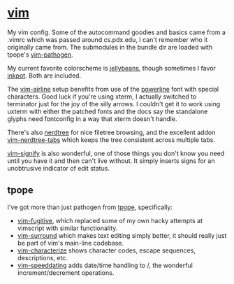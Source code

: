 # [vim](http://vim.org)
My vim config. Some of the autocommand goodies and basics came from a .vimrc which was passed around cs.pdx.edu, I
can't remember who it originally came from. The submodules in the bundle dir are loaded with tpope's [vim-pathogen](https://github.com/tpope/vim-pathogen).

My current favorite colorscheme is [jellybeans](https://github.com/nanotech/jellybeans.vim), though sometimes I favor [inkpot](https://github.com/ciaranm/inkpot). Both are included.

The [vim-airline](https://github.com/bling/vim-airline) setup benefits from use of the [powerline](https://github.com/Lokaltog/powerline) font with special characters. Good luck if you're using xterm, I actually switched to terminator just for the joy of the silly arrows. I couldn't get it to work using uxterm with either the patched fonts and the docs say the standalone glyphs need fontconfig in a way that xterm doesn't handle.

There's also [nerdtree](https://github.com/scrooloose/nerdtree) for nice filetree browsing, and the excellent addon [vim-nerdtree-tabs](https://github.com/jistr/vim-nerdtree-tabs) which keeps the tree consistent across multiple tabs.

[vim-signify](https://github.com/mhinz/vim-signify) is also wonderful, one of those things you don't know you need until you have it and then can't live without. It simply inserts signs for an unobtrusive indicator of edit status.

## tpope
I've got more than just pathogen from [tpope](https://github.com/tpope), specifically:
* [vim-fugitive](https://github.com/tpope/vim-fugitive), which replaced some of my own hacky attempts at vimscript with similar functionality.
* [vim-surround](https://github.com/tpope/vim-surround) which makes text editing simply better, it should really just be part of vim's main-line codebase.
* [vim-characterize](https://github.com/tpope/vim-characterize) shows character codes, escape sequences, descriptions, etc.
* [vim-speeddating](https://github.com/tpope/vim-speeddating.git) adds date/time handling to <c-a>/<c-x>, the wonderful increment/decrement operations.
